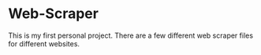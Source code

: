 # Web-Scraper
This is my first personal project. There are a few different web scraper files for different websites. 
